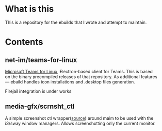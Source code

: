 # What is this

This is a repository for the ebuilds that I wrote and attempt to maintain.

# Contents

## net-im/teams-for-linux
[Microsoft Teams for Linux](https://github.com/IsmaelMartinez/teams-for-linux), Electron-based client for Teams. This is based on the binary precompiled releases of that repository. As additional features — ebuild handles icon installations and .desktop files generation.

Firejail integration is under works

## media-gfx/scrnsht_ctl
A simple screenshot ctl wrapper([source](https://gist.github.com/SabbathHex/87940496bd6bb9eec7f397bfe2ffe411)) around maim to be used with the i3/sway window managers. Allows screenshotting only the current monitor.
